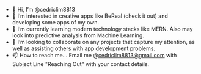 - 👋 Hi, I’m @cedriclim8813
- 👀 I’m interested in creative apps like BeReal (check it out) and developing some apps of my own.
- 🌱 I’m currently learning modern technology stacks like MERN. Also may look into predictive analysis from Machine Learning.
- 💞️ I’m looking to collaborate on any projects that capture my attention, as well as assisting others with app development problems.
- 📫 How to reach me... Email me @cedriclim8813@gmail.com with Subject Line "Reaching Out" with your contact details.

<!---
cedriclim8813/cedriclim8813 is a ✨ special ✨ repository because its `README.md` (this file) appears on your GitHub profile.
You can click the Preview link to take a look at your changes.
--->
